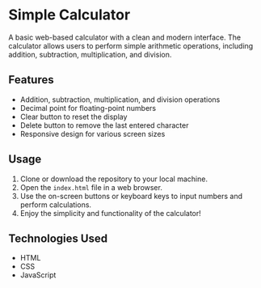 # Simple Calculator

A basic web-based calculator with a clean and modern interface. The calculator allows users to perform simple arithmetic operations, including addition, subtraction, multiplication, and division.

## Features

- Addition, subtraction, multiplication, and division operations
- Decimal point for floating-point numbers
- Clear button to reset the display
- Delete button to remove the last entered character
- Responsive design for various screen sizes

## Usage

1. Clone or download the repository to your local machine.
2. Open the `index.html` file in a web browser.
3. Use the on-screen buttons or keyboard keys to input numbers and perform calculations.
4. Enjoy the simplicity and functionality of the calculator!
   
## Technologies Used
- HTML
- CSS
- JavaScript
